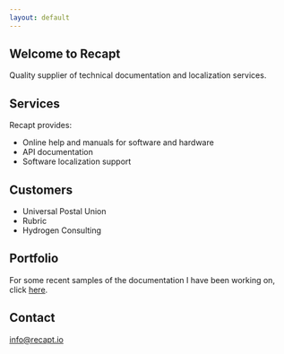 ```yaml
---
layout: default
---
```


## Welcome to Recapt
Quality supplier of technical documentation and localization services.

## Services
Recapt provides:

- Online help and manuals for software and hardware
- API documentation
- Software localization support

## Customers
- Universal Postal Union
- Rubric
- Hydrogen Consulting

## Portfolio
For some recent samples of the documentation I have been working on, click [here](/Portfolio/portfolio.html).

## Contact
info@recapt.io
